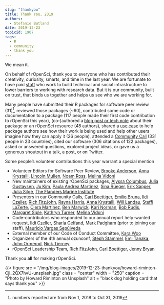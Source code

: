 ```yaml
---
slug: "thankyou"
title: Thank You, 2019
authors:
  - Stefanie Butland
date: 2019-12-23
topicid: 1907
tags:
  - R
  - community
  - thank you
---
```

We mean it.  

On behalf of rOpenSci, thank you to everyone who has contributed their creativity, curiosity, smarts, and time in the last year. We are fortunate to have paid [staff](/about/#team) who work to build technical and social infrastructure to lower barriers to working with research data. But it is our community, built on trust, that binds us together and helps us see who we are working for.

Many people have submitted their R packages for software peer review (31)[^1], reviewed those packages (~60), contributed some code or documentation to a package (117 people made their first code contribution to rOpenSci this year), (co-)authored a [blog post or tech note](https://ropensci.org/archive/) about their package or an rOpenSci resource (48 authors), shared a [use case](https://discuss.ropensci.org/c/usecases/) to help package authors see how their work is being used and help other users imagine how they can apply it (26 people), attended a [Community Call](https://ropensci.org/commcalls/) (331 people in 23 countries), cited our software (306 citations of 122 packages), asked or answered questions, explored project ideas, or gave us a generous shoutout in a talk, a post, or on Twitter.

Some people’s volunteer contributions this year warrant a special mention



*   Volunteer Editors for Software Peer Review, [Brooke Anderson](/authors/brooke-anderson/), [Anna Krystalli](/authors/anna-krystalli/), [Lincoln Mullen](/authors/lincoln-mullen/), [Noam Ross](/authors/noam-ross/), [Melina Vidoni](/authors/melina-vidoni/)
*   New maintainers of existing rOpenSci packages, [Alyssa Columbus](https://alyssacolumbus.com/), [Julia Gustavsen](https://www.juliagustavsen.com/), [Ju Kim](/authors/ju-kim/), [Paula Andrea Martinez](https://paulaandrea.rbind.io/), [Sina Rüeger](https://sinarueeger.github.io/), [Erik Sapper](https://github.com/eriksapper), [Julia Silge](/authors/julia-silge/), [The Flanders Marine Institute](http://www.vliz.be/)
*   Presenters in our Community Calls, [Carl Boettiger](/authors/carl-boettiger/), [Emilio Bruna](/authors/emilio-bruna/), [Ildi Czeller](/authors/ildi-czeller/), [Rich FitzJohn](/authors/rich-fitzjohn/), [Rayna Harris](/authors/rayna-harris/), [Anna Krystalli](/authors/anna-krystalli/), [Will Landau](/authors/will-landau/), [Steffi LaZerte](/authors/steffi-lazerte/), [Ciera Martinez](/authors/ciera-martinez/), [Ben Marwick](/authors/ben-marwick/), [Kari Norman](/authors/kari-norman/), [Bob Rudis](/authors/bob-rudis/), [Margaret Siple](/authors/margaret-siple/), [Kathryn Turner](/authors/kathryn-turner/), [Melina Vidoni](/authors/melina-vidoni/)
*   Code-contributors who responded to our annual report help-wanted request, [Ildi Czeller](/authors/ildi-czeller/), [Sharla Gelfand](https://sharla.party/), [Mark Padgham](/authors/mark-padgham/) (prior to joining our staff), [Mauricio Vargas Sepúlveda](/authors/pach%C3%A1-aka-mauricio-vargas-sep%C3%BAlveda/)
*   External member of our Code of Conduct Committee, [Kara Woo](/authors/kara-woo/)
*   Organizers of the 4th annual ozunconf, [Steph Stammel](https://twitter.com/stephstammel), [Emi Tanaka](https://emitanaka.org/), [John Ormerod](https://www.maths.usyd.edu.au/u/jormerod/), [Nick Tierney](/authors/nicholas-tierney/)
*   rOpenSci Leadership Team, [Rich FitzJohn](/authors/rich-fitzjohn/), [Carl Boettiger](/authors/carl-boettiger/), [Jenny Bryan](/authors/jenny-bryan/)

Thank you **all** for making rOpenSci.

{{< figure src = "/img/blog-images/2019-12-23-thankyou/howard-riminton-CjI_2QX7hvU-unsplash.jpg" class = "center" width = "250" caption = "Photo by Howard Riminton on Unsplash" alt = "black dog holding card that says thank you" >}}



[^1]: numbers reported are from Nov 1, 2018 to Oct 31, 2019
